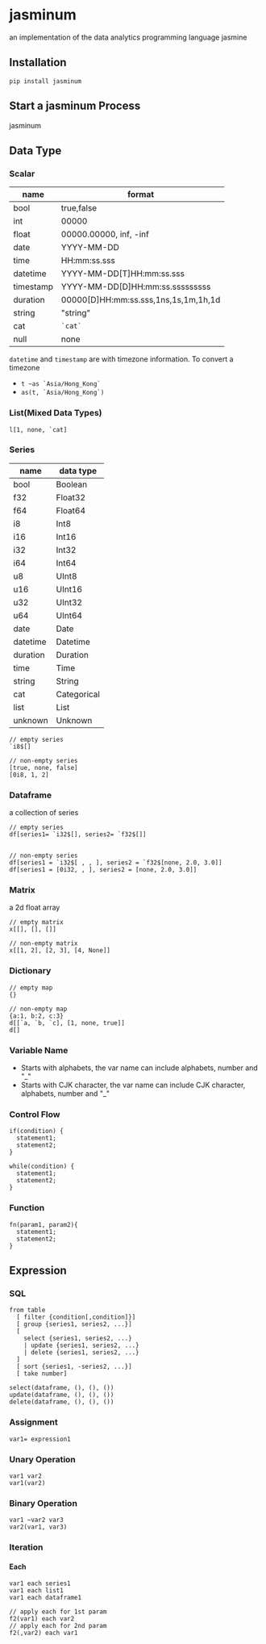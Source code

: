 # jasminum

an implementation of the data analytics programming language jasmine

## Installation

```
pip install jasminum
```

## Start a jasminum Process

jasminum

## Data Type

### Scalar

| name      | format                               |
| --------- | ------------------------------------ |
| bool      | true,false                           |
| int       | 00000                                |
| float     | 00000.00000, inf, -inf               |
| date      | YYYY-MM-DD                           |
| time      | HH:mm:ss.sss                         |
| datetime  | YYYY-MM-DD[T]HH:mm:ss.sss            |
| timestamp | YYYY-MM-DD[D]HH:mm:ss.sssssssss      |
| duration  | 00000[D]HH:mm:ss.sss,1ns,1s,1m,1h,1d |
| string    | "string"                             |
| cat       | `` `cat` ``                          |
| null      | none                                 |

`datetime` and `timestamp` are with timezone information. To convert a timezone

- `` t ~as `Asia/Hong_Kong` ``
- `` as(t, `Asia/Hong_Kong`) ``

### List(Mixed Data Types)

```
l[1, none, `cat]
```

### Series

| name     | data type   |
| -------- | ----------- |
| bool     | Boolean     |
| f32      | Float32     |
| f64      | Float64     |
| i8       | Int8        |
| i16      | Int16       |
| i32      | Int32       |
| i64      | Int64       |
| u8       | UInt8       |
| u16      | UInt16      |
| u32      | UInt32      |
| u64      | UInt64      |
| date     | Date        |
| datetime | Datetime    |
| duration | Duration    |
| time     | Time        |
| string   | String      |
| cat      | Categorical |
| list     | List        |
| unknown  | Unknown     |

```
// empty series
`i8$[]

// non-empty series
[true, none, false]
[0i8, 1, 2]
```

### Dataframe

a collection of series

```
// empty series
df[series1= `i32$[], series2= `f32$[]]


// non-empty series
df[series1 = `i32$[ , , ], series2 = `f32$[none, 2.0, 3.0]]
df[series1 = [0i32, , ], series2 = [none, 2.0, 3.0]]
```

### Matrix

a 2d float array

```
// empty matrix
x[[], [], []]

// non-empty matrix
x[[1, 2], [2, 3], [4, None]]
```

### Dictionary

```
// empty map
{}

// non-empty map
{a:1, b:2, c:3}
d[[`a, `b, `c], [1, none, true]]
d[]
```

### Variable Name

- Starts with alphabets, the var name can include alphabets, number and "\_"
- Starts with CJK character, the var name can include CJK character, alphabets, number and "\_"

### Control Flow

```
if(condition) {
  statement1;
  statement2;
}

while(condition) {
  statement1;
  statement2;
}
```

### Function

```
fn(param1, param2){
  statement1;
  statement2;
}
```

## Expression

### SQL

```
from table
  [ filter {condition[,condition]}]
  [ group {series1, series2, ...}]
  [
    select {series1, series2, ...}
    | update {series1, series2, ...}
    | delete {series1, series2, ...}
  ]
  [ sort {series1, -series2, ...}]
  [ take number]

select(dataframe, (), (), ())
update(dataframe, (), (), ())
delete(dataframe, (), (), ())
```

### Assignment

```
var1= expression1
```

### Unary Operation

```
var1 var2
var1(var2)
```

### Binary Operation

```
var1 ~var2 var3
var2(var1, var3)
```

### Iteration

#### Each

```
var1 each series1
var1 each list1
var1 each dataframe1

// apply each for 1st param
f2(var1) each var2
// apply each for 2nd param
f2(,var2) each var1
```
